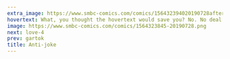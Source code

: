 ```yaml
---
extra_image: https://www.smbc-comics.com/comics/156432394020190728after.png
hovertext: What, you thought the hovertext would save you? No. No deal. Go read Kate Beaton if you like actual jokes.
image: https://www.smbc-comics.com/comics/1564323845-20190728.png
next: love-4
prev: gartok
title: Anti-joke
---
```

